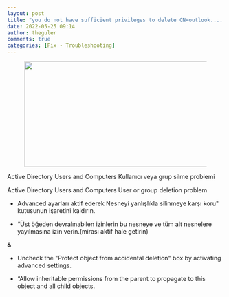 ```yaml
---
layout: post
title: "you do not have sufficient privileges to delete CN=outlook................. or this object is protected from accidental deletion."
date: 2022-05-25 09:14
author: theguler
comments: true
categories: [Fix - Troubleshooting]
---
```

<!-- wp:image {"id":3241,"width":434,"height":245,"sizeSlug":"large","linkDestination":"none"} -->
<figure class="wp-block-image size-large is-resized"><img src="https://theguler.wordpress.com/wp-content/uploads/2022/05/solved.webp?w=852" alt="" class="wp-image-3241" width="434" height="245" /></figure>
<!-- /wp:image -->

<!-- wp:paragraph -->
<p>Active Directory Users and Computers Kullanıcı veya grup silme problemi</p>
<!-- /wp:paragraph -->

<!-- wp:paragraph -->
<p>Active Directory Users and Computers User or group deletion problem</p>
<!-- /wp:paragraph -->

<!-- wp:list -->
<ul><!-- wp:list-item -->
<li>Advanced ayarları aktif ederek Nesneyi yanlışlıkla silinmeye karşı koru" kutusunun işaretini kaldırın.</li>
<!-- /wp:list-item --></ul>
<!-- /wp:list -->

<!-- wp:list -->
<ul><!-- wp:list-item -->
<li>“Üst öğeden devralınabilen izinlerin bu nesneye ve tüm alt nesnelere yayılmasına izin verin.(mirası aktif hale getirin)</li>
<!-- /wp:list-item --></ul>
<!-- /wp:list -->

<!-- wp:paragraph -->
<p><strong>&amp;</strong></p>
<!-- /wp:paragraph -->

<!-- wp:list -->
<ul><!-- wp:list-item -->
<li>Uncheck the "Protect object from accidental deletion" box by activating advanced settings.</li>
<!-- /wp:list-item --></ul>
<!-- /wp:list -->

<!-- wp:list -->
<ul><!-- wp:list-item -->
<li>“Allow inheritable permissions from the parent to propagate to this object and all child objects.</li>
<!-- /wp:list-item --></ul>
<!-- /wp:list -->
